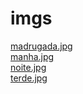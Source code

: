 # imgs 
<a href='https://gabrielryanft.github.io/learning/cursoemvideo/javascript/exercicios-cursoemvideo/horadodia/imgs/madrugada.jpg' target='_blank' rel='next'>madrugada.jpg</a><br/>
<a href='https://gabrielryanft.github.io/learning/cursoemvideo/javascript/exercicios-cursoemvideo/horadodia/imgs/manha.jpg' target='_blank' rel='next'>manha.jpg</a><br/>
<a href='https://gabrielryanft.github.io/learning/cursoemvideo/javascript/exercicios-cursoemvideo/horadodia/imgs/noite.jpg' target='_blank' rel='next'>noite.jpg</a><br/>
<a href='https://gabrielryanft.github.io/learning/cursoemvideo/javascript/exercicios-cursoemvideo/horadodia/imgs/terde.jpg' target='_blank' rel='next'>terde.jpg</a><br/>
